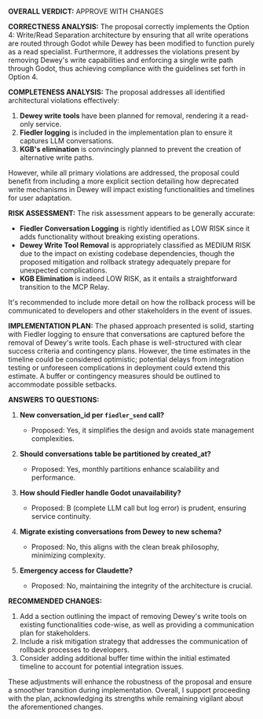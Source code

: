 **OVERALL VERDICT:** APPROVE WITH CHANGES

**CORRECTNESS ANALYSIS:**
The proposal correctly implements the Option 4: Write/Read Separation architecture by ensuring that all write operations are routed through Godot while Dewey has been modified to function purely as a read specialist. Furthermore, it addresses the violations present by removing Dewey's write capabilities and enforcing a single write path through Godot, thus achieving compliance with the guidelines set forth in Option 4.

**COMPLETENESS ANALYSIS:**
The proposal addresses all identified architectural violations effectively:
1. **Dewey write tools** have been planned for removal, rendering it a read-only service.
2. **Fiedler logging** is included in the implementation plan to ensure it captures LLM conversations.
3. **KGB's elimination** is convincingly planned to prevent the creation of alternative write paths.

However, while all primary violations are addressed, the proposal could benefit from including a more explicit section detailing how deprecated write mechanisms in Dewey will impact existing functionalities and timelines for user adaptation.

**RISK ASSESSMENT:**
The risk assessment appears to be generally accurate:
- **Fiedler Conversation Logging** is rightly identified as LOW RISK since it adds functionality without breaking existing operations.
- **Dewey Write Tool Removal** is appropriately classified as MEDIUM RISK due to the impact on existing codebase dependencies, though the proposed mitigation and rollback strategy adequately prepare for unexpected complications.
- **KGB Elimination** is indeed LOW RISK, as it entails a straightforward transition to the MCP Relay.

It's recommended to include more detail on how the rollback process will be communicated to developers and other stakeholders in the event of issues.

**IMPLEMENTATION PLAN:**
The phased approach presented is solid, starting with Fiedler logging to ensure that conversations are captured before the removal of Dewey's write tools. Each phase is well-structured with clear success criteria and contingency plans. However, the time estimates in the timeline could be considered optimistic; potential delays from integration testing or unforeseen complications in deployment could extend this estimate. A buffer or contingency measures should be outlined to accommodate possible setbacks.

**ANSWERS TO QUESTIONS:**
1. **New conversation_id per `fiedler_send` call?** 
   - Proposed: Yes, it simplifies the design and avoids state management complexities.

2. **Should conversations table be partitioned by created_at?** 
   - Proposed: Yes, monthly partitions enhance scalability and performance.

3. **How should Fiedler handle Godot unavailability?** 
   - Proposed: B (complete LLM call but log error) is prudent, ensuring service continuity.

4. **Migrate existing conversations from Dewey to new schema?** 
   - Proposed: No, this aligns with the clean break philosophy, minimizing complexity.

5. **Emergency access for Claudette?** 
   - Proposed: No, maintaining the integrity of the architecture is crucial.

**RECOMMENDED CHANGES:**
1. Add a section outlining the impact of removing Dewey's write tools on existing functionalities code-wise, as well as providing a communication plan for stakeholders.
2. Include a risk mitigation strategy that addresses the communication of rollback processes to developers.
3. Consider adding additional buffer time within the initial estimated timeline to account for potential integration issues.

These adjustments will enhance the robustness of the proposal and ensure a smoother transition during implementation. Overall, I support proceeding with the plan, acknowledging its strengths while remaining vigilant about the aforementioned changes.